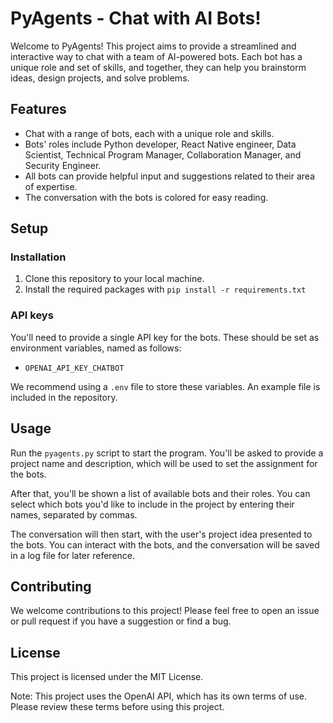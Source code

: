 PyAgents - Chat with AI Bots!
=============================

Welcome to PyAgents! This project aims to provide a streamlined and interactive way to chat with a team of AI-powered bots. Each bot has a unique role and set of skills, and together, they can help you brainstorm ideas, design projects, and solve problems.

Features
--------

-   Chat with a range of bots, each with a unique role and skills.
-   Bots' roles include Python developer, React Native engineer, Data Scientist, Technical Program Manager, Collaboration Manager, and Security Engineer.
-   All bots can provide helpful input and suggestions related to their area of expertise.
-   The conversation with the bots is colored for easy reading.

Setup
-----

### Installation

1.  Clone this repository to your local machine.
2.  Install the required packages with `pip install -r requirements.txt`

### API keys

You'll need to provide a single API key for the bots. These should be set as environment variables, named as follows:

-   `OPENAI_API_KEY_CHATBOT`

We recommend using a `.env` file to store these variables. An example file is included in the repository.

Usage
-----

Run the `pyagents.py` script to start the program. You'll be asked to provide a project name and description, which will be used to set the assignment for the bots.

After that, you'll be shown a list of available bots and their roles. You can select which bots you'd like to include in the project by entering their names, separated by commas.

The conversation will then start, with the user's project idea presented to the bots. You can interact with the bots, and the conversation will be saved in a log file for later reference.

Contributing
------------

We welcome contributions to this project! Please feel free to open an issue or pull request if you have a suggestion or find a bug.

License
-------

This project is licensed under the MIT License.

Note: This project uses the OpenAI API, which has its own terms of use. Please review these terms before using this project.
